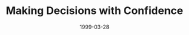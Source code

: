 ---
layout: message
category: message
series: "Cliff Notes for Real Life"
title: "Making Decisions with Confidence"
date: 1999-03-28
audio-description: "Is the Bible really relevant to our normal everyday lives? "
audio: ""
audio-title: "Making Decisions with Confidence"
audio-duration: "&#58;"
---